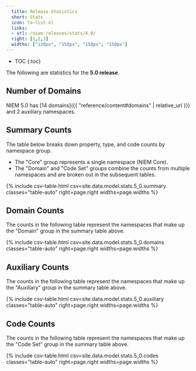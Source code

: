 ```yaml
---
  title: Release Statistics
  short: Stats
  icon: fa-list-ol
  links:
  - url: /niem-releases/stats/4.0/
  right: [1,2,3]
  widths: ["110px", "150px", "150px", "150px"]
---
```


- TOC
{:toc}

The following are statistics for the **5.0 release**.

## Number of Domains

NIEM 5.0 has [14 domains]({{ "reference/content#domains" | relative_url }}) and 2 auxiliary namespaces.

## Summary Counts

The table below breaks down property, type, and code counts by namespace group.

- The "Core" group represents a single namespace (NIEM Core).
- The "Domain" and "Code Set" groups combine the counts from multiple namespaces and are broken out in the subsequent tables.

{% include csv-table.html
      csv=site.data.model.stats.5_0.summary
      classes="table-auto"
      right=page.right
      widths=page.widths
%}

## Domain Counts

The counts in the following table represent the namespaces that make up the "Domain" group in the summary table above.

{% include csv-table.html
      csv=site.data.model.stats.5_0.domains
      classes="table-auto"
      right=page.right
      widths=page.widths
%}

## Auxiliary Counts

The counts in the following table represent the namespaces that make up the "Auxiliary" group in the summary table above.

{% include csv-table.html
      csv=site.data.model.stats.5_0.auxiliary
      classes="table-auto"
      right=page.right
      widths=page.widths
%}

## Code Counts

The counts in the following table represent the namespaces that make up the "Code Set" group in the summary table above.

{% include csv-table.html
      csv=site.data.model.stats.5_0.codes
      classes="table-auto"
      right=page.right
      widths=page.widths
%}
